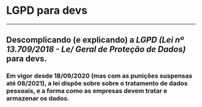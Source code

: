 # LGPD para devs
---
 ## Descomplicando (e explicando) a *LGPD (Lei nº 13.709/2018 - Le/ Geral de Proteção de Dados)* para devs. 
### Em vigor desde 18/09/2020 (mas com as punições suspensas até 08/2021), a lei dispõe sobre sobre o tratamento de dados pessoais, e a forma como as empresas devem tratar e armazenar os dados. 
